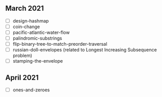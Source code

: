 
## March 2021
- [ ] design-hashmap
- [ ] coin-change
- [ ] pacific-atlantic-water-flow
- [ ] palindromic-substrings
- [ ] flip-binary-tree-to-match-preorder-traversal
- [ ] russian-doll-envelopes (related to Longest Increasing Subsequence problem)
- [ ] stamping-the-envelope

## April 2021
- [ ] ones-and-zeroes